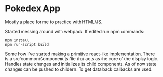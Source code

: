 # Pokedex App
Mostly a place for me to practice with HTML/JS.

Started messing around with webpack. If edited run npm commands:

    npm install
    npm run-script build

Some how I've started making a primitive react-like implementation. There is a src/common/Component.js file that acts as the core of the display logic. 
Handles state changes and initializes its child components. As of now state changes can be pushed to childern. To get data back callbacks are used.